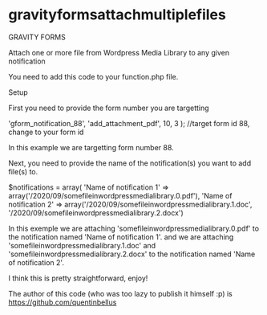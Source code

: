 # gravityformsattachmultiplefiles
GRAVITY FORMS

Attach one or more file from Wordpress Media Library to any given notification

You need to add this code to your function.php file.

Setup

First you need to provide the form number you are targetting

'gform_notification_88', 'add_attachment_pdf', 10, 3 ); //target form id 88, change to your form id

In this example we are targetting form number 88.

Next, you need to provide the name of the notification(s) you want to add file(s) to.

$notifications = array(
                        'Name of notification 1' => array('/2020/09/somefileinwordpressmedialibrary.0.pdf'),
                        'Name of notification 2' => 
                                array('/2020/09/somefileinwordpressmedialibrary.1.doc',
                                      '/2020/09/somefileinwordpressmedialibrary.2.docx')

In this exemple we are attaching 'somefileinwordpressmedialibrary.0.pdf' to the notification named 'Name of notification 1'.
and we are attaching 'somefileinwordpressmedialibrary.1.doc' and 'somefileinwordpressmedialibrary.2.docx' to the notification named 'Name of notification 2'.

I think this is pretty straightforward, enjoy!

The author of this code (who was too lazy to publish it himself :p) is https://github.com/quentinbellus
